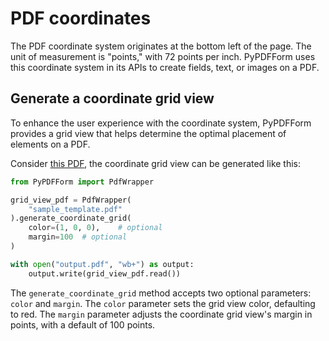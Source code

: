 # PDF coordinates

The PDF coordinate system originates at the bottom left of the page. The unit of measurement is "points," with 72 points per inch. PyPDFForm uses this coordinate system in its APIs to create fields, text, or images on a PDF.

## Generate a coordinate grid view

To enhance the user experience with the coordinate system, PyPDFForm provides a grid view that helps determine the optimal placement of elements on a PDF.

Consider [this PDF](https://github.com/chinapandaman/PyPDFForm/raw/master/pdf_samples/sample_template.pdf), the 
coordinate grid view can be generated like this:

```python
from PyPDFForm import PdfWrapper

grid_view_pdf = PdfWrapper(
    "sample_template.pdf"
).generate_coordinate_grid(
    color=(1, 0, 0),    # optional
    margin=100  # optional
)

with open("output.pdf", "wb+") as output:
    output.write(grid_view_pdf.read())
```

The `generate_coordinate_grid` method accepts two optional parameters: `color` and `margin`. The `color` parameter sets the grid view color, defaulting to red. The `margin` parameter adjusts the coordinate grid view's margin in points, with a default of 100 points.
